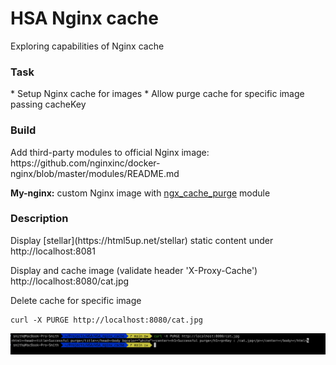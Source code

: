 # HSA Nginx cache
Exploring capabilities of Nginx cache

<h3>Task</h3>
* Setup Nginx cache for images
* Allow purge cache for specific image passing cacheKey

<h3>Build</h3>
Add third-party modules to official Nginx image: <br/>
https://github.com/nginxinc/docker-nginx/blob/master/modules/README.md

**My-nginx:** custom Nginx image with [ngx_cache_purge](https://github.com/nginx-modules/ngx_cache_purge) module

<h3>Description</h3>
Display [stellar](https://html5up.net/stellar) static content under http://localhost:8081

Display and cache image (validate header 'X-Proxy-Cache')<br/>
http://localhost:8080/cat.jpg

Delete cache for specific image <br/>
```
curl -X PURGE http://localhost:8080/cat.jpg
```
<img src="./images/cache_purged.png" width="900">


